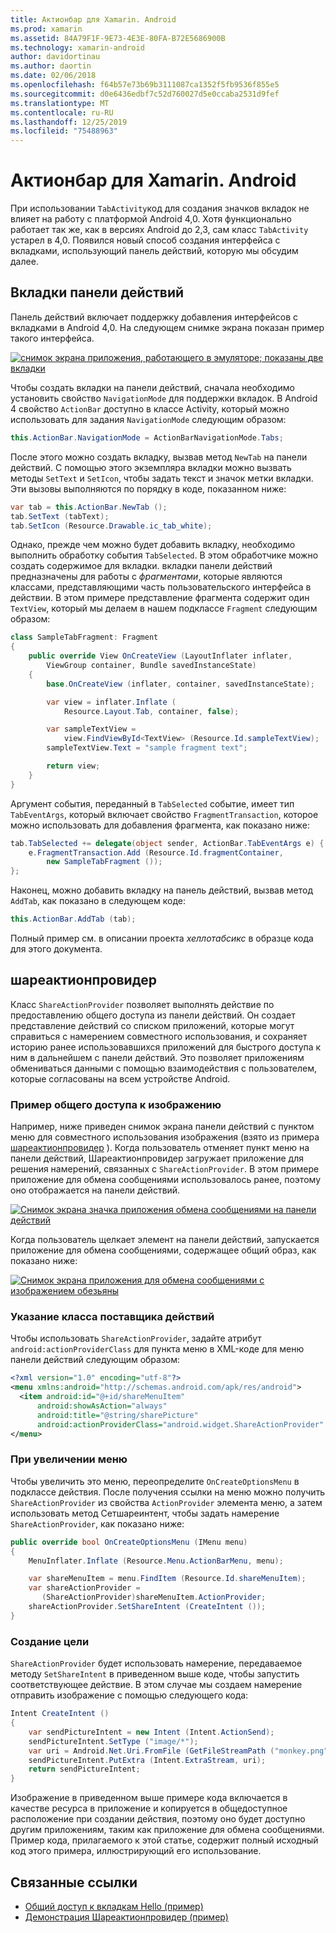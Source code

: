 ```yaml
---
title: Актионбар для Xamarin. Android
ms.prod: xamarin
ms.assetid: 84A79F1F-9E73-4E3E-80FA-B72E5686900B
ms.technology: xamarin-android
author: davidortinau
ms.author: daortin
ms.date: 02/06/2018
ms.openlocfilehash: f64b57e73b69b3111087ca1352f5fb9536f855e5
ms.sourcegitcommit: d0e6436edbf7c52d760027d5e0ccaba2531d9fef
ms.translationtype: MT
ms.contentlocale: ru-RU
ms.lasthandoff: 12/25/2019
ms.locfileid: "75488963"
---
```

# <a name="actionbar-for-xamarinandroid"></a>Актионбар для Xamarin. Android

При использовании `TabActivity`код для создания значков вкладок не влияет на работу с платформой Android 4,0. Хотя функционально работает так же, как в версиях Android до 2,3, сам класс `TabActivity` устарел в 4,0. Появился новый способ создания интерфейса с вкладками, использующий панель действий, которую мы обсудим далее.

## <a name="action-bar-tabs"></a>Вкладки панели действий

Панель действий включает поддержку добавления интерфейсов с вкладками в Android 4,0.
На следующем снимке экрана показан пример такого интерфейса.

[![снимок экрана приложения, работающего в эмуляторе; показаны две вкладки](action-bar-images/25-actionbartabs.png)](action-bar-images/25-actionbartabs.png#lightbox)

Чтобы создать вкладки на панели действий, сначала необходимо установить свойство `NavigationMode` для поддержки вкладок. В Android 4 свойство `ActionBar` доступно в классе Activity, который можно использовать для задания `NavigationMode` следующим образом:

```csharp
this.ActionBar.NavigationMode = ActionBarNavigationMode.Tabs;
```

После этого можно создать вкладку, вызвав метод `NewTab` на панели действий. С помощью этого экземпляра вкладки можно вызвать методы `SetText` и `SetIcon`, чтобы задать текст и значок метки вкладки. Эти вызовы выполняются по порядку в коде, показанном ниже:

```csharp
var tab = this.ActionBar.NewTab ();
tab.SetText (tabText);
tab.SetIcon (Resource.Drawable.ic_tab_white);
```

Однако, прежде чем можно будет добавить вкладку, необходимо выполнить обработку события `TabSelected`. В этом обработчике можно создать содержимое для вкладки. вкладки панели действий предназначены для работы с *фрагментами*, которые являются классами, представляющими часть пользовательского интерфейса в действии. В этом примере представление фрагмента содержит один `TextView`, который мы делаем в нашем подклассе `Fragment` следующим образом:

```csharp
class SampleTabFragment: Fragment
{           
    public override View OnCreateView (LayoutInflater inflater,
        ViewGroup container, Bundle savedInstanceState)
    {
        base.OnCreateView (inflater, container, savedInstanceState);

        var view = inflater.Inflate (
            Resource.Layout.Tab, container, false);

        var sampleTextView =
            view.FindViewById<TextView> (Resource.Id.sampleTextView);            
        sampleTextView.Text = "sample fragment text";

        return view;
    }
}
```

Аргумент события, переданный в `TabSelected` событие, имеет тип `TabEventArgs`, который включает свойство `FragmentTransaction`, которое можно использовать для добавления фрагмента, как показано ниже:

```csharp
tab.TabSelected += delegate(object sender, ActionBar.TabEventArgs e) {             
    e.FragmentTransaction.Add (Resource.Id.fragmentContainer,
        new SampleTabFragment ());
};
```

Наконец, можно добавить вкладку на панель действий, вызвав метод `AddTab`, как показано в следующем коде:

```csharp
this.ActionBar.AddTab (tab);
```

Полный пример см. в описании проекта *хеллотабсикс* в образце кода для этого документа.

## <a name="shareactionprovider"></a>шареактионпровидер

Класс `ShareActionProvider` позволяет выполнять действие по предоставлению общего доступа из панели действий. Он создает представление действий со списком приложений, которые могут справиться с намерением совместного использования, и сохраняет историю ранее использовавшихся приложений для быстрого доступа к ним в дальнейшем с панели действий. Это позволяет приложениям обмениваться данными с помощью взаимодействия с пользователем, которые согласованы на всем устройстве Android.

### <a name="image-sharing-example"></a>Пример общего доступа к изображению

Например, ниже приведен снимок экрана панели действий с пунктом меню для совместного использования изображения (взято из примера [шареактионпровидер](https://docs.microsoft.com/samples/xamarin/monodroid-samples/shareactionproviderdemo) ). Когда пользователь отменяет пункт меню на панели действий, Шареактионпровидер загружает приложение для решения намерений, связанных с `ShareActionProvider`. В этом примере приложение для обмена сообщениями использовалось ранее, поэтому оно отображается на панели действий.

[![Снимок экрана значка приложения обмена сообщениями на панели действий ](action-bar-images/09-shareactionprovider.png)](action-bar-images/09-shareactionprovider.png#lightbox)

Когда пользователь щелкает элемент на панели действий, запускается приложение для обмена сообщениями, содержащее общий образ, как показано ниже:

[![Снимок экрана приложения для обмена сообщениями с изображением обезьяны ](action-bar-images/10-messagewithimage.png)](action-bar-images/10-messagewithimage.png#lightbox)

### <a name="specifying-the-action-provider-class"></a>Указание класса поставщика действий

Чтобы использовать `ShareActionProvider`, задайте атрибут `android:actionProviderClass` для пункта меню в XML-коде для меню панели действий следующим образом:

```xml
<?xml version="1.0" encoding="utf-8"?>
<menu xmlns:android="http://schemas.android.com/apk/res/android">
  <item android:id="@+id/shareMenuItem"
      android:showAsAction="always"
      android:title="@string/sharePicture"
      android:actionProviderClass="android.widget.ShareActionProvider" />
</menu>
```

### <a name="inflating-the-menu"></a>При увеличении меню

Чтобы увеличить это меню, переопределите `OnCreateOptionsMenu` в подклассе действия. После получения ссылки на меню можно получить `ShareActionProvider` из свойства `ActionProvider` элемента меню, а затем использовать метод Сетшареинтент, чтобы задать намерение `ShareActionProvider`, как показано ниже:

```csharp
public override bool OnCreateOptionsMenu (IMenu menu)
{
    MenuInflater.Inflate (Resource.Menu.ActionBarMenu, menu);       

    var shareMenuItem = menu.FindItem (Resource.Id.shareMenuItem);           
    var shareActionProvider =
       (ShareActionProvider)shareMenuItem.ActionProvider;
    shareActionProvider.SetShareIntent (CreateIntent ());
}
```

### <a name="creating-the-intent"></a>Создание цели

`ShareActionProvider` будет использовать намерение, передаваемое методу `SetShareIntent` в приведенном выше коде, чтобы запустить соответствующее действие. В этом случае мы создаем намерение отправить изображение с помощью следующего кода:

```csharp
Intent CreateIntent ()
{  
    var sendPictureIntent = new Intent (Intent.ActionSend);
    sendPictureIntent.SetType ("image/*");
    var uri = Android.Net.Uri.FromFile (GetFileStreamPath ("monkey.png"));          
    sendPictureIntent.PutExtra (Intent.ExtraStream, uri);
    return sendPictureIntent;
}
```

Изображение в приведенном выше примере кода включается в качестве ресурса в приложение и копируется в общедоступное расположение при создании действия, поэтому оно будет доступно другим приложениям, таким как приложение для обмена сообщениями. Пример кода, прилагаемого к этой статье, содержит полный исходный код этого примера, иллюстрирующий его использование.

## <a name="related-links"></a>Связанные ссылки

- [Общий доступ к вкладкам Hello (пример)](https://docs.microsoft.com/samples/xamarin/monodroid-samples/hellotabsics)
- [Демонстрация Шареактионпровидер (пример)](https://docs.microsoft.com/samples/xamarin/monodroid-samples/shareactionproviderdemo)
